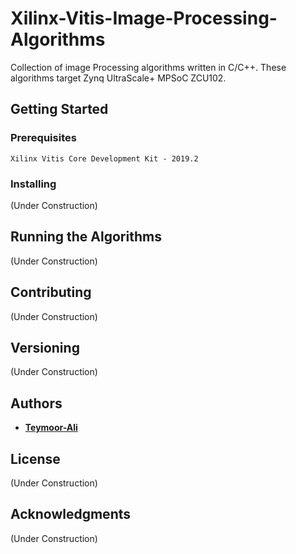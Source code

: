# Xilinx-Vitis-Image-Processing-Algorithms

Collection of image Processing algorithms written in C/C++. These algorithms target Zynq UltraScale+ MPSoC ZCU102.

## Getting Started

### Prerequisites

```
Xilinx Vitis Core Development Kit - 2019.2  

```

### Installing
(Under Construction)

## Running the Algorithms

(Under Construction)


## Contributing

(Under Construction)

## Versioning

(Under Construction)

## Authors

* **[Teymoor-Ali](https://github.com/Teymoor-Ali)** 

## License

(Under Construction)

## Acknowledgments
(Under Construction)


